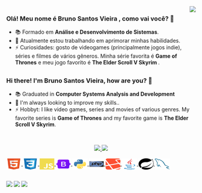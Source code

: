 
 <img align="right" src="https://visitor-badge.laobi.icu/badge?page_id=brunosvieira88.visitor-badgee&color=green&style=flat-square">

### Olá! Meu nome é Bruno Santos Vieira , como vai você? 👋

- 📚 Formado em **Análise e Desenvolvimento de Sistemas**.
- 🔭 Atualmente estou trabalhando em aprimorar minhas habilidades.
- ⚡ Curiosidades: gosto de videogames (principalmente jogos indie), séries e filmes de vários gêneros. Minha série favorita é <b>Game of Thrones</b> e meu jogo favorito é <b>The Elder Scroll V Skyrim </b>.

##

### Hi there! I'm Bruno Santos Vieira, how are you? 👋

- 📚 Graduated in **Computer Systems Analysis and Development**
- 🔭 I'm always looking to improve my skills..
- ⚡ Hobbyt: I like video games, series and movies of various genres. My favorite series is <b>Game of Thrones</b> and my favorite game is <b>The Elder Scroll V Skyrim</b>.

##
<br>
<div align="center">
  <a href="https://github.com/BrunosVieira88">
  <img height="180em" src="https://github-readme-stats.vercel.app/api?username=BrunosVieira88&show_icons=true&theme=dracula&include_all_commits=true&count_private=true"/>
  <img height="180em" src="https://github-readme-stats.vercel.app/api/top-langs/?username=BrunosVieira88&layout=compact&langs_count=7&theme=dracula"/>
</div>
<div style="display: inline_block"><br>
   <img align="center" alt="HTML" height="30" width="40" src="https://raw.githubusercontent.com/devicons/devicon/master/icons/html5/html5-original.svg">
  <img align="center" alt="CSS" height="30" width="40" src="https://raw.githubusercontent.com/devicons/devicon/master/icons/css3/css3-original.svg">
  <img align="center" alt="Js" height="30" width="40" src="https://raw.githubusercontent.com/devicons/devicon/master/icons/javascript/javascript-plain.svg">
  <img align="center" alt="Bootstrap" height="30" width="40" src="https://raw.githubusercontent.com/devicons/devicon/master/icons/bootstrap/bootstrap-original.svg">
  <img align="center" alt="Python" height="30" width="40" src="https://raw.githubusercontent.com/devicons/devicon/master/icons/python/python-original.svg">
  <img align="center" alt="Php" height="30" width="40" src="https://raw.githubusercontent.com/devicons/devicon/master/icons/php/php-original.svg">
  <img align="center" alt="laravel" height="30" width="40" src="https://raw.githubusercontent.com/devicons/devicon/master/icons/laravel/laravel-plain.svg">
  <img align="center" alt="java" height="30" width="40" src="https://raw.githubusercontent.com/devicons/devicon/master/icons/java/java-original.svg">
  <img align="center" alt="SpringBoot" height="30" width="40" src="https://raw.githubusercontent.com/devicons/devicon/master/icons/spring/spring-plain.svg">
  <img align="center" alt="Mysql" height="30" width="40" src="https://raw.githubusercontent.com/devicons/devicon/master/icons/mysql/mysql-original.svg">

</div>
  
  ##
 
<div>
   <a href="https://www.instagram.com/dntwo2/" target="_blank"><img src="https://img.shields.io/badge/-Instagram-%23E4405F?style=for-the-badge&logo=instagram&logoColor=white" target="_blank"></a> 
     <a href="mailto:brunosvieira88@gmail.com"><img src="https://img.shields.io/badge/-Gmail-%23333?style=for-the-badge&logo=gmail&logoColor=white" target="_blank"></a>
     <a href="https://www.linkedin.com/in/brunosantosvieira/" target="_blank"><img src="https://img.shields.io/badge/-LinkedIn-%230077B5?style=for-the-badge&logo=linkedin&logoColor=white" target="_blank"></a> 
  
  
 
</div>
